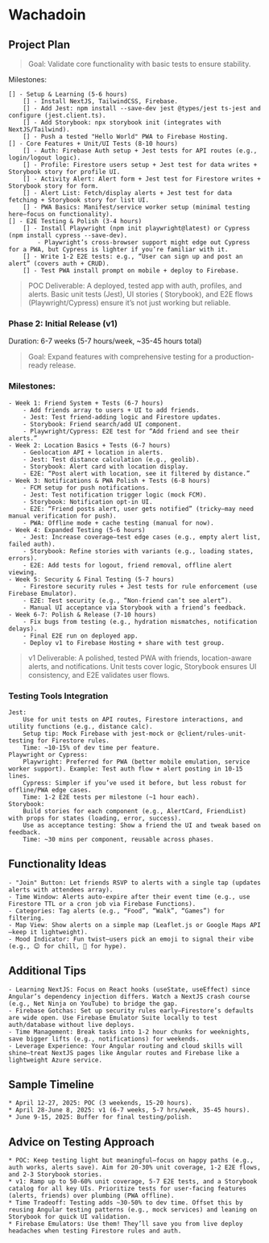 # Wachadoin

## Project Plan

> Goal: Validate core functionality with basic tests to ensure stability.

Milestones:

    [] - Setup & Learning (5-6 hours)
        [] - Install NextJS, TailwindCSS, Firebase.
        [] - Add Jest: npm install --save-dev jest @types/jest ts-jest and configure (jest.client.ts).
        [] - Add Storybook: npx storybook init (integrates with NextJS/Tailwind).
        [] - Push a tested "Hello World" PWA to Firebase Hosting.
    [] - Core Features + Unit/UI Tests (8-10 hours)
        [] - Auth: Firebase Auth setup + Jest tests for API routes (e.g., login/logout logic).
        [] - Profile: Firestore users setup + Jest test for data writes + Storybook story for profile UI.
        [] - Activity Alert: Alert form + Jest test for Firestore writes + Storybook story for form.
        [] - Alert List: Fetch/display alerts + Jest test for data fetching + Storybook story for list UI.
        [] - PWA Basics: Manifest/service worker setup (minimal testing here—focus on functionality).
    [] - E2E Testing & Polish (3-4 hours)
        [] - Install Playwright (npm init playwright@latest) or Cypress (npm install cypress --save-dev).
        	- Playwright’s cross-browser support might edge out Cypress for a PWA, but Cypress is lighter if you’re familiar with it.
        [] - Write 1-2 E2E tests: e.g., “User can sign up and post an alert” (covers auth + CRUD).
        [] - Test PWA install prompt on mobile + deploy to Firebase.

> POC Deliverable: A deployed, tested app with auth, profiles, and alerts. Basic unit tests (Jest), UI stories (
> Storybook), and E2E flows (Playwright/Cypress) ensure it’s not just working but reliable.

### Phase 2: Initial Release (v1)

Duration: 6-7 weeks (5-7 hours/week, ~35-45 hours total)

> Goal: Expand features with comprehensive testing for a production-ready release.

### Milestones:

    - Week 1: Friend System + Tests (6-7 hours)
        - Add friends array to users + UI to add friends.
        - Jest: Test friend-adding logic and Firestore updates.
        - Storybook: Friend search/add UI component.
        - Playwright/Cypress: E2E test for “Add friend and see their alerts.”
    - Week 2: Location Basics + Tests (6-7 hours)
        - Geolocation API + location in alerts.
        - Jest: Test distance calculation (e.g., geolib).
        - Storybook: Alert card with location display.
        - E2E: “Post alert with location, see it filtered by distance.”
    - Week 3: Notifications & PWA Polish + Tests (6-8 hours)
        - FCM setup for push notifications.
        - Jest: Test notification trigger logic (mock FCM).
        - Storybook: Notification opt-in UI.
        - E2E: “Friend posts alert, user gets notified” (tricky—may need manual verification for push).
        - PWA: Offline mode + cache testing (manual for now).
    - Week 4: Expanded Testing (5-6 hours)
        - Jest: Increase coverage—test edge cases (e.g., empty alert list, failed auth).
        - Storybook: Refine stories with variants (e.g., loading states, errors).
        - E2E: Add tests for logout, friend removal, offline alert viewing.
    - Week 5: Security & Final Testing (5-7 hours)
        - Firestore security rules + Jest tests for rule enforcement (use Firebase Emulator).
        - E2E: Test security (e.g., “Non-friend can’t see alert”).
        - Manual UI acceptance via Storybook with a friend’s feedback.
    - Week 6-7: Polish & Release (7-10 hours)
        - Fix bugs from testing (e.g., hydration mismatches, notification delays).
        - Final E2E run on deployed app.
        - Deploy v1 to Firebase Hosting + share with test group.

> v1 Deliverable: A polished, tested PWA with friends, location-aware alerts, and notifications. Unit tests cover logic,
> Storybook ensures UI consistency, and E2E validates user flows.

### Testing Tools Integration

    Jest:
        Use for unit tests on API routes, Firestore interactions, and utility functions (e.g., distance calc).
        Setup tip: Mock Firebase with jest-mock or @client/rules-unit-testing for Firestore rules.
        Time: ~10-15% of dev time per feature.
    Playwright or Cypress:
        Playwright: Preferred for PWA (better mobile emulation, service worker support). Example: Test auth flow + alert posting in 10-15 lines.
        Cypress: Simpler if you’ve used it before, but less robust for offline/PWA edge cases.
        Time: 1-2 E2E tests per milestone (~1 hour each).
    Storybook:
        Build stories for each component (e.g., AlertCard, FriendList) with props for states (loading, error, success).
        Use as acceptance testing: Show a friend the UI and tweak based on feedback.
        Time: ~30 mins per component, reusable across phases.

## Functionality Ideas

    - "Join" Button: Let friends RSVP to alerts with a single tap (updates alerts with attendees array).
    - Time Window: Alerts auto-expire after their event time (e.g., use Firestore TTL or a cron job via Firebase Functions).
    - Categories: Tag alerts (e.g., “Food”, “Walk”, “Games”) for filtering.
    - Map View: Show alerts on a simple map (Leaflet.js or Google Maps API—keep it lightweight).
    - Mood Indicator: Fun twist—users pick an emoji to signal their vibe (e.g., 😊 for chill, 🎉 for hype).

## Additional Tips

    - Learning NextJS: Focus on React hooks (useState, useEffect) since Angular’s dependency injection differs. Watch a NextJS crash course (e.g., Net Ninja on YouTube) to bridge the gap.
    - Firebase Gotchas: Set up security rules early—Firestore’s defaults are wide open. Use Firebase Emulator Suite locally to test auth/database without live deploys.
    - Time Management: Break tasks into 1-2 hour chunks for weeknights, save bigger lifts (e.g., notifications) for weekends.
    - Leverage Experience: Your Angular routing and cloud skills will shine—treat NextJS pages like Angular routes and Firebase like a lightweight Azure service.

## Sample Timeline

    * April 12-27, 2025: POC (3 weekends, 15-20 hours).
	* April 28-June 8, 2025: v1 (6-7 weeks, 5-7 hrs/week, 35-45 hours).
	* June 9-15, 2025: Buffer for final testing/polish.

## Advice on Testing Approach

    * POC: Keep testing light but meaningful—focus on happy paths (e.g., auth works, alerts save). Aim for 20-30% unit coverage, 1-2 E2E flows, and 2-3 Storybook stories.
    * v1: Ramp up to 50-60% unit coverage, 5-7 E2E tests, and a Storybook catalog for all key UIs. Prioritize tests for user-facing features (alerts, friends) over plumbing (PWA offline).
    * Time Tradeoff: Testing adds ~30-50% to dev time. Offset this by reusing Angular testing patterns (e.g., mock services) and leaning on Storybook for quick UI validation.
    * Firebase Emulators: Use them! They’ll save you from live deploy headaches when testing Firestore rules and auth.